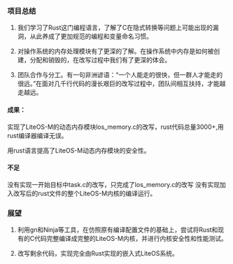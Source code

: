 ### 项目总结
1. 我们学习了Rust这门编程语言，了解了C在隐式转换等问题上可能出现的漏洞，从此养成了更加规范的编程和变量命名习惯。

2. 对操作系统的内存处理模块有了更深的了解。在操作系统中内存是如何被创建，分配和销毁的，在改写过程中我们有了更深的体会。

3. 团队合作与分工。有一句非洲谚语：“一个人能走的很快，但一群人才能走的很远。”在面对几千行代码的漫长艰巨的改写过程中，团队间相互扶持，才能越走越远。

#### 成果：
实现了LiteOS-M的动态内存模块los_memory.c的改写，rust代码总量3000+,用rust编译器编译无误。

用rust语言提高了LiteOS-M动态内存模块的安全性。

#### 不足
没有实现一开始目标中task.c的改写，只完成了los_memory.c的改写
没有实现加入改写后的rust文件的整个LiteOS-M内核的编译运行。

### 展望
1. 利用gn和Ninja等工具，在仿照原有编译配置文件的基础上，尝试将Rust和现有的C代码完整编译成完整的LiteOS-M内核，并进行内核安全性和性能测试。

2. 改写剩余代码，实现完全由Rust实现的嵌入式LiteOS系统。

